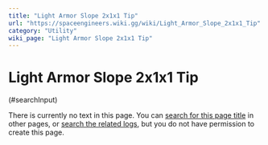 ```yaml
---
title: "Light Armor Slope 2x1x1 Tip"
url: "https://spaceengineers.wiki.gg/wiki/Light_Armor_Slope_2x1x1_Tip"
category: "Utility"
wiki_page: "Light Armor Slope 2x1x1 Tip"
---
```


# Light Armor Slope 2x1x1 Tip

(#searchInput)

There is currently no text in this page. You can [search for this page title](https://spaceengineers.wiki.gg/wiki/Special:Search/Light_Armor_Slope_2x1x1_Tip "Special:Search/Light Armor Slope 2x1x1 Tip") in other pages, or [search the related logs](https://spaceengineers.wiki.gg/wiki/Special:Log?page=Light_Armor_Slope_2x1x1_Tip), but you do not have permission to create this page.